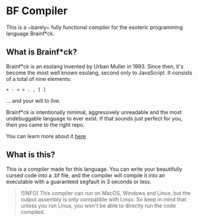 # BF Compiler
This is a ~barely~ fully functional compiler for the esoteric programming language Brainf\*ck.

## What is Brainf\*ck?
Brainf\*ck is an esolang invented by Urban Muller in 1993. Since then, it's become the most well known esolang, second only to JavaScript.
It consists of a total of nine elements:
```
+ - < > . , [ ]
```
... and your will to live.

Brainf\*ck is intentionally minimal, aggressively unreadable and the most undebuggable language to ever exist.
If that sounds just perfect for you, then you came to the right repo.

You can learn more about it [here](https://esolangs.org/wiki/Brainfuck)

## What is this?
This is a compiler made for this language. 
You can write your beautifully cursed code into a .bf file, and the compiler will compile it into an executable
with a guaranteed segfault in 3 seconds or less.

> ![INFO] This compiler can *run* on MacOS, Windows and Linux, but the output assembly is only compatible with Linux. 
> So keep in mind that unless you run Linux, you won't be able to directly run the code compiled.
